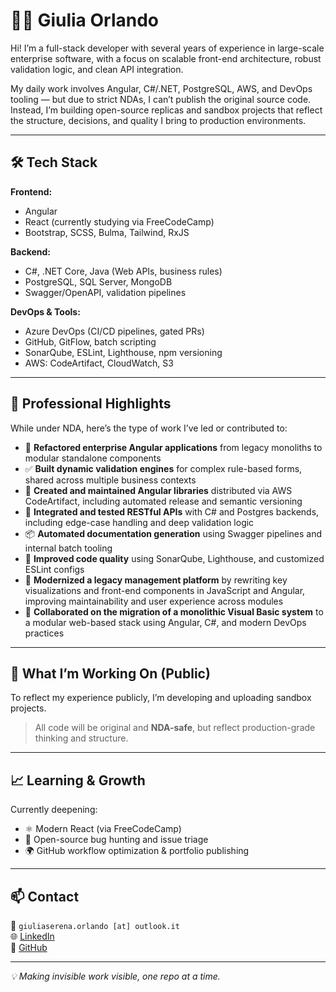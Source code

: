 # 👩‍💻 Giulia Orlando

Hi! I’m a full-stack developer with several years of experience in large-scale enterprise software, with a focus on scalable front-end architecture, robust validation logic, and clean API integration.

My daily work involves Angular, C#/.NET, PostgreSQL, AWS, and DevOps tooling — but due to strict NDAs, I can’t publish the original source code. Instead, I’m building open-source replicas and sandbox projects that reflect the structure, decisions, and quality I bring to production environments.

---

## 🛠️ Tech Stack

**Frontend:**
- Angular
- React (currently studying via FreeCodeCamp)
- Bootstrap, SCSS, Bulma, Tailwind, RxJS

**Backend:**
- C#, .NET Core, Java (Web APIs, business rules)
- PostgreSQL, SQL Server, MongoDB
- Swagger/OpenAPI, validation pipelines

**DevOps & Tools:**
- Azure DevOps (CI/CD pipelines, gated PRs)
- GitHub, GitFlow, batch scripting
- SonarQube, ESLint, Lighthouse, npm versioning
- AWS: CodeArtifact, CloudWatch, S3

---

## 💼 Professional Highlights

While under NDA, here’s the type of work I’ve led or contributed to:

- 🔧 **Refactored enterprise Angular applications** from legacy monoliths to modular standalone components  
- ✅ **Built dynamic validation engines** for complex rule-based forms, shared across multiple business contexts  
- 🚀 **Created and maintained Angular libraries** distributed via AWS CodeArtifact, including automated release and semantic versioning  
- 🧪 **Integrated and tested RESTful APIs** with C# and Postgres backends, including edge-case handling and deep validation logic  
- 📦 **Automated documentation generation** using Swagger pipelines and internal batch tooling  
- 🧭 **Improved code quality** using SonarQube, Lighthouse, and customized ESLint configs  
- 🧩 **Modernized a legacy management platform** by rewriting key visualizations and front-end components in JavaScript and Angular, improving maintainability and user experience across modules  
- 🧱 **Collaborated on the migration of a monolithic Visual Basic system** to a modular web-based stack using Angular, C#, and modern DevOps practices  

---

## 📁 What I’m Working On (Public)

To reflect my experience publicly, I’m developing and uploading sandbox projects.
> All code will be original and **NDA-safe**, but reflect production-grade thinking and structure.

---

## 📈 Learning & Growth

Currently deepening:
- ⚛️ Modern React (via FreeCodeCamp)  
- 🧠 Open-source bug hunting and issue triage  
- 🌍 GitHub workflow optimization & portfolio publishing  

---

## 📫 Contact

📧 `giuliaserena.orlando [at] outlook.it`  
🌐 [LinkedIn]([https://www.linkedin.com/in/giuliaorlando-webdeveloper-linguist/])  
🐙 [GitHub](https://github.com/GiuliaSerenaOrlando)

---

_💡 Making invisible work visible, one repo at a time._
